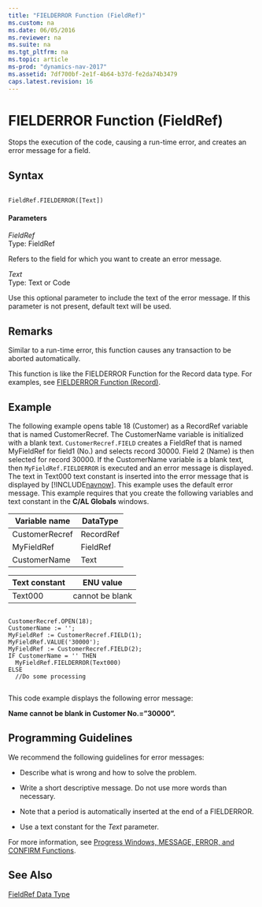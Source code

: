 ```yaml
---
title: "FIELDERROR Function (FieldRef)"
ms.custom: na
ms.date: 06/05/2016
ms.reviewer: na
ms.suite: na
ms.tgt_pltfrm: na
ms.topic: article
ms-prod: "dynamics-nav-2017"
ms.assetid: 7df700bf-2e1f-4b64-b37d-fe2da74b3479
caps.latest.revision: 16
---
```

# FIELDERROR Function (FieldRef)
Stops the execution of the code, causing a run\-time error, and creates an error message for a field.  
  
## Syntax  
  
```  
  
FieldRef.FIELDERROR([Text])  
```  
  
#### Parameters  
 *FieldRef*  
 Type: FieldRef  
  
 Refers to the field for which you want to create an error message.  
  
 *Text*  
 Type: Text or Code  
  
 Use this optional parameter to include the text of the error message. If this parameter is not present, default text will be used.  
  
## Remarks  
 Similar to a run\-time error, this function causes any transaction to be aborted automatically.  
  
 This function is like the FIELDERROR Function for the Record data type. For examples, see [FIELDERROR Function \(Record\)](FIELDERROR-Function--Record-.md).  
  
## Example  
 The following example opens table 18 \(Customer\) as a RecordRef variable that is named CustomerRecref. The CustomerName variable is initialized with a blank text. `CustomerRecref.FIELD` creates a FieldRef that is named MyFieldRef for field1 \(No.\) and selects record 30000. Field 2 \(Name\) is then selected for record 30000. If the CustomerName variable is a blank text, then `MyFieldRef.FIELDERROR` is executed and an error message is displayed. The text in Text000 text constant is inserted into the error message that is displayed by [!INCLUDE[navnow](includes/navnow_md.md)]. This example uses the default error message. This example requires that you create the following variables and text constant in the **C/AL Globals** windows.  
  
|Variable name|DataType|  
|-------------------|--------------|  
|CustomerRecref|RecordRef|  
|MyFieldRef|FieldRef|  
|CustomerName|Text|  
  
|Text constant|ENU value|  
|-------------------|---------------|  
|Text000|cannot be blank|  
  
```  
  
CustomerRecref.OPEN(18);  
CustomerName := '';  
MyFieldRef := CustomerRecref.FIELD(1);  
MyFieldRef.VALUE('30000');  
MyFieldRef := CustomerRecref.FIELD(2);  
IF CustomerName = '' THEN  
  MyFieldRef.FIELDERROR(Text000)  
ELSE  
  //Do some processing  
  
```  
  
 This code example displays the following error message:  
  
 **Name cannot be blank in Customer No.=”30000”.**  
  
## Programming Guidelines  
 We recommend the following guidelines for error messages:  
  
-   Describe what is wrong and how to solve the problem.  
  
-   Write a short descriptive message. Do not use more words than necessary.  
  
-   Note that a period is automatically inserted at the end of a FIELDERROR.  
  
-   Use a text constant for the *Text* parameter.  
  
 For more information, see [Progress Windows, MESSAGE, ERROR, and CONFIRM Functions](Progress-Windows--MESSAGE--ERROR--and-CONFIRM-Functions.md).  
  
## See Also  
 [FieldRef Data Type](FieldRef-Data-Type.md)